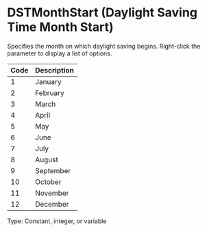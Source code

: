 # DSTMonthStart (Daylight Saving Time Month Start)

Specifies the month on which daylight saving begins. Right-click the parameter to display a list of options.

| Code | Description |
| ---- | ----------- |
| 1    | January     |
| 2    | February    |
| 3    | March       |
| 4    | April       |
| 5    | May         |
| 6    | June        |
| 7    | July        |
| 8    | August      |
| 9    | September   |
| 10   | October     |
| 11   | November    |
| 12   | December    |

Type: Constant, integer, or variable
